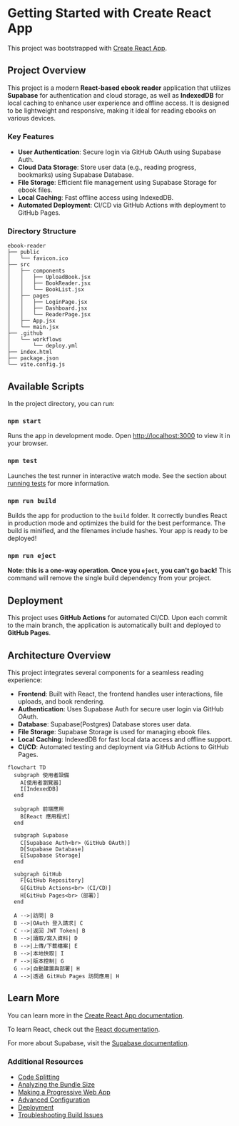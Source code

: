 # Getting Started with Create React App

This project was bootstrapped with [Create React App](https://github.com/facebook/create-react-app).

## Project Overview

This project is a modern **React-based ebook reader** application that utilizes **Supabase** for authentication and cloud storage, as well as **IndexedDB** for local caching to enhance user experience and offline access. It is designed to be lightweight and responsive, making it ideal for reading ebooks on various devices.

### Key Features

* **User Authentication**: Secure login via GitHub OAuth using Supabase Auth.
* **Cloud Data Storage**: Store user data (e.g., reading progress, bookmarks) using Supabase Database.
* **File Storage**: Efficient file management using Supabase Storage for ebook files.
* **Local Caching**: Fast offline access using IndexedDB.
* **Automated Deployment**: CI/CD via GitHub Actions with deployment to GitHub Pages.

### Directory Structure

```
ebook-reader
├── public
│   └── favicon.ico
├── src
│   ├── components
│   │   ├── UploadBook.jsx
│   │   ├── BookReader.jsx
│   │   └── BookList.jsx
│   ├── pages
│   │   ├── LoginPage.jsx
│   │   ├── Dashboard.jsx
│   │   └── ReaderPage.jsx
│   ├── App.jsx
│   └── main.jsx
├── .github
│   └── workflows
│       └── deploy.yml
├── index.html
├── package.json
└── vite.config.js
```

## Available Scripts

In the project directory, you can run:

### `npm start`

Runs the app in development mode. Open [http://localhost:3000](http://localhost:3000) to view it in your browser.

### `npm test`

Launches the test runner in interactive watch mode. See the section about [running tests](https://facebook.github.io/create-react-app/docs/running-tests) for more information.

### `npm run build`

Builds the app for production to the `build` folder. It correctly bundles React in production mode and optimizes the build for the best performance. The build is minified, and the filenames include hashes. Your app is ready to be deployed!

### `npm run eject`

**Note: this is a one-way operation. Once you `eject`, you can't go back!** This command will remove the single build dependency from your project.

## Deployment

This project uses **GitHub Actions** for automated CI/CD. Upon each commit to the main branch, the application is automatically built and deployed to **GitHub Pages**.

## Architecture Overview

This project integrates several components for a seamless reading experience:

* **Frontend**: Built with React, the frontend handles user interactions, file uploads, and book rendering.
* **Authentication**: Uses Supabase Auth for secure user login via GitHub OAuth.
* **Database**: Supabase(Postgres) Database stores user data.
* **File Storage**: Supabase Storage is used for managing ebook files.
* **Local Caching**: IndexedDB for fast local data access and offline support.
* **CI/CD**: Automated testing and deployment via GitHub Actions to GitHub Pages.

```mermaid
flowchart TD
  subgraph 使用者設備
    A[使用者瀏覽器]
    I[IndexedDB]
  end

  subgraph 前端應用
    B[React 應用程式]
  end

  subgraph Supabase
    C[Supabase Auth<br>（GitHub OAuth）]
    D[Supabase Database]
    E[Supabase Storage]
  end

  subgraph GitHub
    F[GitHub Repository]
    G[GitHub Actions<br>（CI/CD）]
    H[GitHub Pages<br>（部署）]
  end

  A -->|訪問| B
  B -->|OAuth 登入請求| C
  C -->|返回 JWT Token| B
  B -->|讀取/寫入資料| D
  B -->|上傳/下載檔案| E
  B -->|本地快取| I
  F -->|版本控制| G
  G -->|自動建置與部署| H
  A -->|透過 GitHub Pages 訪問應用| H

```

## Learn More

You can learn more in the [Create React App documentation](https://facebook.github.io/create-react-app/docs/getting-started).

To learn React, check out the [React documentation](https://reactjs.org/).

For more about Supabase, visit the [Supabase documentation](https://supabase.com/docs).

### Additional Resources

* [Code Splitting](https://facebook.github.io/create-react-app/docs/code-splitting)
* [Analyzing the Bundle Size](https://facebook.github.io/create-react-app/docs/analyzing-the-bundle-size)
* [Making a Progressive Web App](https://facebook.github.io/create-react-app/docs/making-a-progressive-web-app)
* [Advanced Configuration](https://facebook.github.io/create-react-app/docs/advanced-configuration)
* [Deployment](https://facebook.github.io/create-react-app/docs/deployment)
* [Troubleshooting Build Issues](https://facebook.github.io/create-react-app/docs/troubleshooting#npm-run-build-fails-to-minify)
